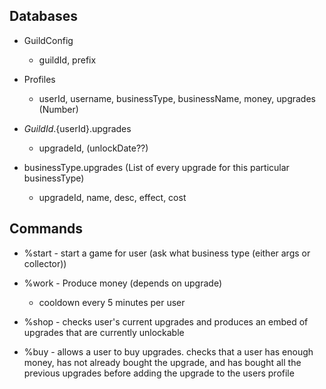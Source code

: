 ## Databases

* GuildConfig
	* guildId, prefix

* Profiles
	* userId, username, businessType, businessName, money, upgrades
												   		   (Number)

* ${GuildId}.${userId}.upgrades
	* upgradeId, (unlockDate??)


* businessType.upgrades (List of every upgrade for this particular businessType)
	* upgradeId, name, desc, effect, cost

## Commands

* %start - start a game for user (ask what business type (either args or collector))

* %work - Produce money (depends on upgrade) 
	* cooldown every 5 minutes per user

* %shop - checks user's current upgrades and produces an embed of upgrades that are currently unlockable

* %buy - allows a user to buy upgrades. checks that a user has enough money, has not already bought the upgrade, and has bought all the previous upgrades before adding the upgrade to the users profile